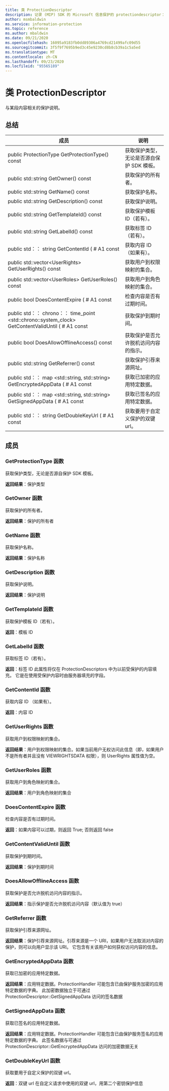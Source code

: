 ```yaml
---
title: 类 ProtectionDescriptor
description: 记录 (MIP) SDK 的 Microsoft 信息保护的 protectiondescriptor：：未定义的类。
author: msmbaldwin
ms.service: information-protection
ms.topic: reference
ms.author: mbaldwin
ms.date: 09/21/2020
ms.openlocfilehash: 16095a9183fb0dd89306a4769cd21499afc09d55
ms.sourcegitcommit: 3f5f9f7695b9ed3c45e9230cd8b8cb39a1c5a5ed
ms.translationtype: MT
ms.contentlocale: zh-CN
ms.lasthandoff: 09/23/2020
ms.locfileid: "95565189"
---
```

# <a name="class-protectiondescriptor"></a>类 ProtectionDescriptor 
与某段内容相关的保护说明。
  
## <a name="summary"></a>总结
 成员                        | 说明                                
--------------------------------|---------------------------------------------
public ProtectionType GetProtectionType() const  |  获取保护类型，无论是否源自保护 SDK 模板。
public std::string GetOwner() const  |  获取保护的所有者。
public std::string GetName() const  |  获取保护名称。
public std::string GetDescription() const  |  获取保护说明。
public std::string GetTemplateId() const  |  获取保护模板 ID（若有）。
public std::string GetLabelId() const  |  获取标签 ID（若有）。
public std：： string GetContentId ( # A1 const  |  获取内容 ID （如果有）。
public std::vector\<UserRights\> GetUserRights() const  |  获取用户到权限映射的集合。
public std::vector\<UserRoles\> GetUserRoles() const  |  获取用户到角色映射的集合。
public bool DoesContentExpire ( # A1 const  |  检查内容是否有过期时间。
public std：： chrono：： time_point \<std::chrono::system_clock\> GetContentValidUntil ( # A1 const  |  获取保护到期时间。
public bool DoesAllowOfflineAccess() const  |  获取保护是否允许脱机访问内容的指示。
public std::string GetReferrer() const  |  获取保护引荐来源网址。
public std：： map \<std::string, std::string\> GetEncryptedAppData ( # A1 const  |  获取已加密的应用特定数据。
public std：： map \<std::string, std::string\> GetSignedAppData ( # A1 const  |  获取已签名的应用特定数据。
public std：： string GetDoubleKeyUrl ( # A1 const  |  获取要用于自定义保护的双键 url。
  
## <a name="members"></a>成员
  
### <a name="getprotectiontype-function"></a>GetProtectionType 函数
获取保护类型，无论是否源自保护 SDK 模板。

  
**返回结果**：保护类型
  
### <a name="getowner-function"></a>GetOwner 函数
获取保护的所有者。

  
**返回结果**：保护的所有者
  
### <a name="getname-function"></a>GetName 函数
获取保护名称。

  
**返回结果**：保护名称
  
### <a name="getdescription-function"></a>GetDescription 函数
获取保护说明。

  
**返回结果**：保护说明
  
### <a name="gettemplateid-function"></a>GetTemplateId 函数
获取保护模板 ID（若有）。

  
**返回**：模板 ID
  
### <a name="getlabelid-function"></a>GetLabelId 函数
获取标签 ID（若有）。

  
**返回**：标签 ID 此属性将仅在 ProtectionDescriptors 中为以前受保护的内容填充。 它是在使用受保护内容时由服务器填充的字段。
  
### <a name="getcontentid-function"></a>GetContentId 函数
获取内容 ID （如果有）。

  
**返回**：内容 ID
  
### <a name="getuserrights-function"></a>GetUserRights 函数
获取用户到权限映射的集合。

  
**返回结果**：用户到权限映射的集合。如果当前用户无权访问此信息（即，如果用户不是所有者并且没有 VIEWRIGHTSDATA 权限），则 UserRights 属性值为空。
  
### <a name="getuserroles-function"></a>GetUserRoles 函数
获取用户到角色映射的集合。

  
**返回结果**：用户到角色映射的集合
  
### <a name="doescontentexpire-function"></a>DoesContentExpire 函数
检查内容是否有过期时间。

  
**返回**：如果内容可以过期，则返回 True; 否则返回 false
  
### <a name="getcontentvaliduntil-function"></a>GetContentValidUntil 函数
获取保护到期时间。

  
**返回结果**：保护到期时间
  
### <a name="doesallowofflineaccess-function"></a>DoesAllowOfflineAccess 函数
获取保护是否允许脱机访问内容的指示。

  
**返回结果**：指示保护是否允许脱机访问内容（默认值为 true）
  
### <a name="getreferrer-function"></a>GetReferrer 函数
获取保护引荐来源网址。

  
**返回结果**：保护引荐来源网址。引荐来源是一个 URI，如果用户无法取消对内容的保护，则可以向用户显示该 URI。 它包含有关该用户如何获权访问内容的信息。
  
### <a name="getencryptedappdata-function"></a>GetEncryptedAppData 函数
获取已加密的应用特定数据。

  
**返回结果**：应用特定数据。ProtectionHandler 可能包含已由保护服务加密的应用特定数据的字典。 此加密数据独立于可通过 ProtectionDescriptor::GetSignedAppData 访问的签名数据
  
### <a name="getsignedappdata-function"></a>GetSignedAppData 函数
获取已签名的应用特定数据。

  
**返回结果**：应用特定数据。ProtectionHandler 可能包含已由保护服务签名的应用特定数据的字典。 此签名数据与可通过 ProtectionDescriptor::GetEncryptedAppData 访问的加密数据无关
  
### <a name="getdoublekeyurl-function"></a>GetDoubleKeyUrl 函数
获取要用于自定义保护的双键 url。

  
**返回**：双键 url 在自定义请求中使用的双键 url，用第二个密钥保护信息